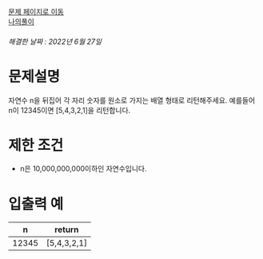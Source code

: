 [문제 페이지로 이동](https://programmers.co.kr/learn/courses/30/lessons/12932)   
[나의풀이](https://github.com/HK-An/coding_practice/blob/main/CodingPractice/programmers-lv1-reversing_number/src/main/java/kr/hk/Solution.java)
###### 해결한 날짜 : 2022년 6월 27일
# 문제설명
자연수 n을 뒤집어 각 자리 숫자를 원소로 가지는 배열 형태로 리턴해주세요. 예를들어 n이 12345이면 [5,4,3,2,1]을 리턴합니다.

# 제한 조건
- n은 10,000,000,000이하인 자연수입니다.

# 입출력 예
|n|return|
|-|-|
|12345|[5,4,3,2,1]|
